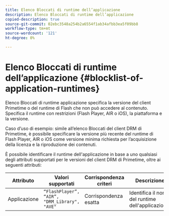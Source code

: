 ```yaml
---
title: Elenco Bloccati di runtime dell’applicazione
description: Elenco Bloccati di runtime dell’applicazione
copied-description: true
source-git-commit: 02ebc3548a254b2a6554f1ab34afbb3ea5f09bb8
workflow-type: tm+mt
source-wordcount: '121'
ht-degree: 0%

---
```


# Elenco Bloccati di runtime dell’applicazione {#blocklist-of-application-runtimes}

Elenco Bloccati di runtime applicazione specifica la versione del client Primetime o del runtime di Flash che non può accedere al contenuto. Specifica il runtime con restrizioni (Flash Player, AIR o iOS), la piattaforma e la versione.

Caso d’uso di esempio: simile all’elenco Bloccati del client DRM di Primetime, è possibile specificare la versione più recente del runtime di Flash Player, AIR o iOS come versione minima richiesta per l’acquisizione della licenza e la riproduzione dei contenuti.

È possibile identificare il runtime dell&#39;applicazione in base a uno qualsiasi degli attributi supportati per le versioni del client DRM di Primetime, oltre ai seguenti attributi:

| **Attributo** | **Valori supportati** | **Corrispondenza criteri** | **Descrizione** |
|---|---|---|---|
| Applicazione | `“FlashPlayer”, “AIR”, "DRM_Library", "AVE"` | Corrispondenza esatta | Identifica il nome del runtime dell&#39;applicazione. |
